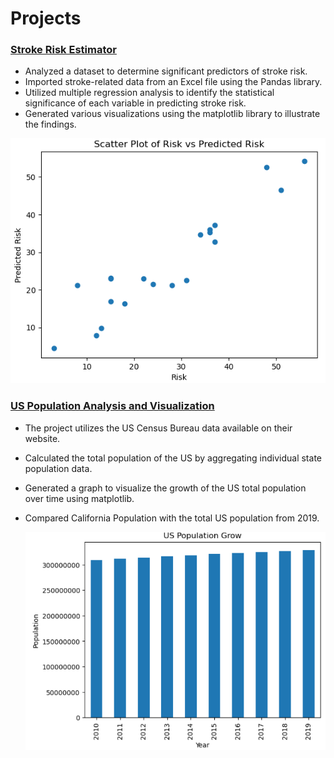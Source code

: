 # Projects
### [Stroke Risk Estimator](https://github.com/anmon6/stroke_proj)

* Analyzed a dataset to determine significant predictors of stroke risk.
* Imported stroke-related data from an Excel file using the Pandas library.
* Utilized multiple regression analysis to identify the statistical significance of each variable in predicting stroke risk.
* Generated various visualizations using the matplotlib library to illustrate the findings.
  
![](/images/Risk_vs_Predicted_Risk.PNG)

### [US Population Analysis and Visualization](https://github.com/anmon6/uspop_proj)

* The project utilizes the US Census Bureau data available on their website.
* Calculated the total population of the US by aggregating individual state population data.
* Generated a graph to visualize the growth of the US total population over time using matplotlib.
* Compared California Population with the total US population from 2019.
  
  ![](/images/US_growth.PNG)

